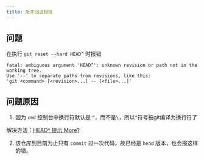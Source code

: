 ```yaml
---
title: 版本回退报错
---
```


## 问题

在执行 `git reset --hard HEAD^` 时报错

```shell
fatal: ambiguous argument 'HEAD^': unknown revision or path not in the working tree.
Use '--' to separate paths from revisions, like this:
'git <command> [<revision>...] -- [<file>...]'
```

## 问题原因

1. 因为 `cmd` 控制台中换行符默认是 `^`，而不是`\`，所以`^`符号被git编译为换行符了

解决方法：[HEAD^ 提示 More?](./git-HEAD^.md)

2. 该仓库到目前为止只有 `commit` 过一次代码，故已经是 `head` 版本，也会报这样的错。